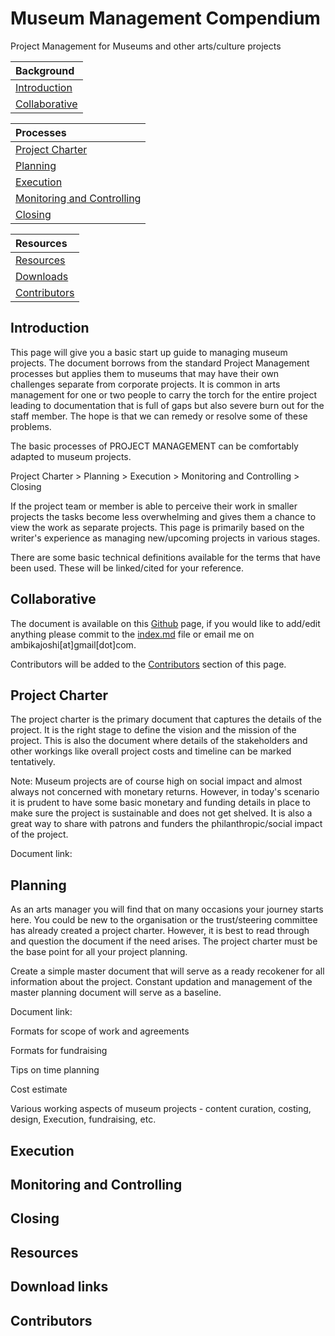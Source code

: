 # Museum Management Compendium

Project Management for Museums and other arts/culture projects

| Background | 
|:--|
| [Introduction](#introduction)  |  
| [Collaborative](#collaborative) | 

| Processes | 
|:--|
| [Project Charter](#project-charter)  |  
| [Planning](#planning) | 
| [Execution](#execution)  |  
| [Monitoring and Controlling](#monitoring-and-controlling) | 
| [Closing](#closing) | 

| Resources | 
|:--|
| [Resources](#resources)  |  
| [Downloads](#downloads)  | 
| [Contributors](#contributors)  | 



## Introduction
This page will give you a basic start up guide to managing museum projects. The document borrows from the standard Project Management processes but applies them to museums that may have their own challenges separate from corporate projects. 
It is common in arts management for one or two people to carry the torch for the entire project leading to documentation that is full of gaps but also severe burn out for the staff member. The hope is that we can remedy or resolve some of these problems. 

The basic processes of PROJECT MANAGEMENT can be comfortably adapted to museum projects. 

Project Charter > Planning > Execution > Monitoring and Controlling > Closing 

If the project team or member is able to perceive their work in smaller projects the tasks become less overwhelming and gives them a chance to view the work as separate projects. This page is primarily based on the writer's experience as managing new/upcoming projects in various stages. 

There are some basic technical definitions available for the terms that have been used. These will be linked/cited for your reference.  

## Collaborative
The document is available on this [Github](https://github.com/ambikajo/museum-compendium) page, if you would like to add/edit anything please commit to the [index.md](https://github.com/ambikajo/museum-compendium/blob/gh-pages/index.md) file or email me on ambikajoshi[at]gmail[dot]com. 

Contributors will be added to the [Contributors](#contributors) section of this page.

## Project Charter

The project charter is the primary document that captures the details of the project. It is the right stage to define the vision and the mission of the project. This is also the document where details of the stakeholders and other workings like overall project costs and timeline can be marked tentatively. 

Note: Museum projects are of course high on social impact and almost always not concerned with monetary returns. However, in today's scenario it is prudent to have some basic monetary and funding details in place to make sure the project is sustainable and does not get shelved. It is also a great way to share with patrons and funders the philanthropic/social impact of the project. 

Document link:

## Planning

As an arts manager you will find that on many occasions your journey starts here. You could be new to the organisation or the trust/steering committee has already created a project charter. However, it is best to read through and question the document if the need arises. The project charter must be the base point for all your project planning. 

Create a simple master document that will serve as a ready recokener for all information about the project. Constant updation and management of the master planning document will serve as a baseline. 

Document link:

Formats for scope of work and agreements 

Formats for fundraising 

Tips on time planning 

Cost estimate

Various working aspects of museum projects - content curation, costing, design, Execution, fundraising, etc.


## Execution

## Monitoring and Controlling

## Closing

## Resources

## Download links

## Contributors